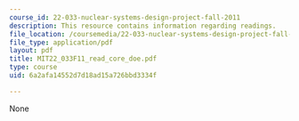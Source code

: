 ```yaml
---
course_id: 22-033-nuclear-systems-design-project-fall-2011
description: This resource contains information regarding readings.
file_location: /coursemedia/22-033-nuclear-systems-design-project-fall-2011/6a2afa14552d7d18ad15a726bbd3334f_MIT22_033F11_read_core_doe.pdf
file_type: application/pdf
layout: pdf
title: MIT22_033F11_read_core_doe.pdf
type: course
uid: 6a2afa14552d7d18ad15a726bbd3334f

---
```

None